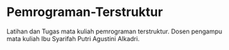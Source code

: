 # Pemrograman-Terstruktur
Latihan dan Tugas mata kuliah pemrograman terstruktur. Dosen pengampu mata kuliah Ibu Syarifah Putri Agustini Alkadri.
